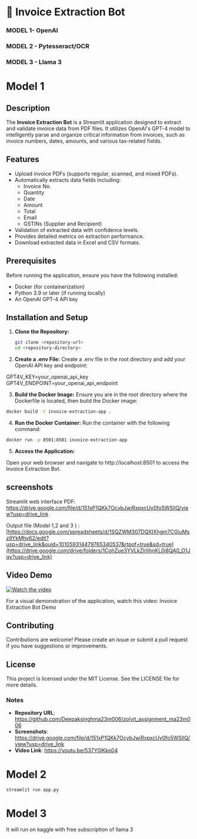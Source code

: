 # 📄 Invoice Extraction Bot


### MODEL 1-  OpenAI 

### MODEL 2 -  Pytesseract/OCR

### MODEL 3 - Llama 3


# Model 1

## Description

The **Invoice Extraction Bot** is a Streamlit application designed to extract and validate invoice data from PDF files. It utilizes OpenAI's GPT-4 model to intelligently parse and organize critical information from invoices, such as invoice numbers, dates, amounts, and various tax-related fields.

## Features

- Upload invoice PDFs (supports regular, scanned, and mixed PDFs).
- Automatically extracts data fields including:
  - Invoice No.
  - Quantity
  - Date
  - Amount
  - Total
  - Email
  - GSTINs (Supplier and Recipient)
- Validation of extracted data with confidence levels.
- Provides detailed metrics on extraction performance.
- Download extracted data in Excel and CSV formats.

## Prerequisites

Before running the application, ensure you have the following installed:

- Docker (for containerization)
- Python 3.9 or later (if running locally)
- An OpenAI GPT-4 API key

## Installation and Setup

1. **Clone the Repository:**

   ```bash
   git clone <repository-url>
   cd <repository-directory>


2. **Create a .env File:**
Create a .env file in the root directory and add your OpenAI API key and endpoint:

GPT4V_KEY=your_openai_api_key
GPT4V_ENDPOINT=your_openai_api_endpoint

3. **Build the Docker Image:**
Ensure you are in the root directory where the Dockerfile is located, then build the Docker image:

  ```bash
  docker build -t invoice-extraction-app .
  ```

  
4. **Run the Docker Container:**
Run the container with the following command:

 ```bash
 docker run -p 8501:8501 invoice-extraction-app
 ```

5. **Access the Application:**

Open your web browser and navigate to http://localhost:8501 to access the Invoice Extraction Bot.


## screenshots

 Streamlit web interface PDF: https://drive.google.com/file/d/151xP1QKk7OcybJwiRxpxcUv0fo5WSlIQ/view?usp=drive_link

 
 Output file (Model 1,2 and 3 ) : [https://docs.google.com/spreadsheets/d/1SQZWM307DQXIXhgm7CGiuMsz9YkMhy62/edit?usp=drive_link&ouid=101059314479765340537&rtpof=true&sd=true](https://drive.google.com/drive/folders/1CohZue3YVLkZlrlihnKL0j8QA0_O1Jqv?usp=drive_link)
 
## Video Demo

[![Watch the video](https://img.youtube.com/vi/537Y0lKko04/maxresdefault.jpg)](https://www.youtube.com/watch?v=537Y0lKko04)



For a visual demonstration of the application, watch this video: Invoice Extraction Bot Demo

## Contributing
Contributions are welcome! Please create an issue or submit a pull request if you have suggestions or improvements.

## License
This project is licensed under the MIT License. See the LICENSE file for more details.



### Notes

- **Repository URL**: https://github.com/Deepaksinghma23m006/zolvit_assignment_ma23m006
- **Screenshots**:  https://drive.google.com/file/d/151xP1QKk7OcybJwiRxpxcUv0fo5WSlIQ/view?usp=drive_link
- **Video Link**: https://youtu.be/537Y0lKko04



# Model 2

```
streamlit run app.py
```

# Model 3

It will run on kaggle with free subscription of llama 3 




